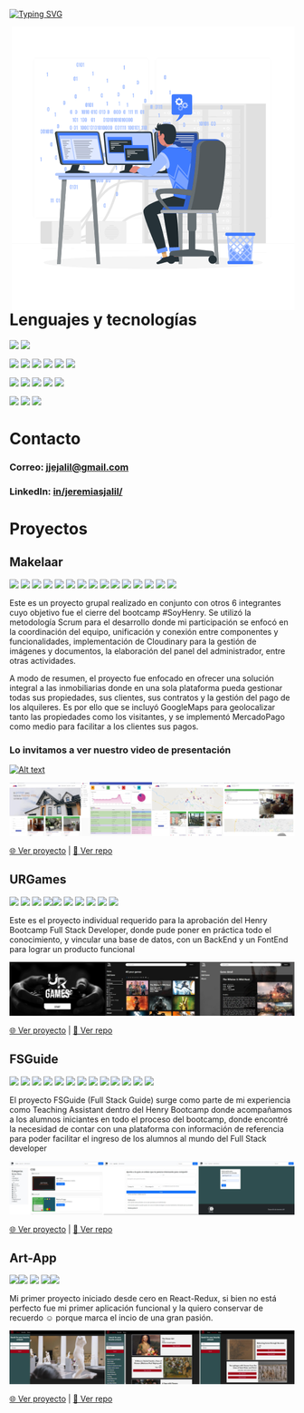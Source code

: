 [![Typing SVG](https://readme-typing-svg.herokuapp.com?color=2E22F7&vCenter=true&multiline=true&height=100&lines=export+function+GitProfile()+%7B%7D;render+%3CGitProfile%2F%3E;npm+start)](https://git.io/typing-svg)

<img src="./images/Programmer.gif" align="right" width="500" />

# Lenguajes y tecnologías

<img src="https://img.shields.io/badge/-JavaScript-eed718?style=flat&logo=javascript&logoColor=ffffff"> <img src="http://img.shields.io/badge/-VS%20Code-007ACC?style=flat&logo=visual%20studio%20code&logoColor=white">

<img src = "https://img.shields.io/badge/-HTML5-E34F26?style=flat&logo=html5&logoColor=white"> <img src = "https://img.shields.io/badge/-CSS3-1572B6?style=flat&logo=css3&logoColor=white"> <img src="https://img.shields.io/badge/-React-000000?style=flat&logo=react&logoColor=00c8ff">
<img src="https://img.shields.io/badge/-Redux-764ABC?style=flat&logo=redux&logoColor=white "> <img src="https://img.shields.io/badge/-Bootstrap-563D7C?style=flat&logo=bootstrap&logoColor=white "> <img src="http://img.shields.io/badge/-MaterialUi-00AAF7?style=flat&logo=materialui&logoColor=white">

<img src="https://img.shields.io/badge/-Express.js-787878?style=flat"> <img src="https://img.shields.io/badge/-Node.js-3C873A?style=flat&logo=Node.js&logoColor=white">
<img src="https://img.shields.io/badge/-Firebase-FFA611?style=flat&logo=firebase&logoColor=FFFFFF"> <img src="https://img.shields.io/badge/-PostgreSQL-31648C?style=flat&logo=postgresql&logoColor=FFFFFF"> <img src="https://img.shields.io/badge/-Sequelize-399AF3?style=flat&logo=sequelize&logoColor=FFFFFF">

<img src="http://img.shields.io/badge/-Git-F1502F?style=flat&logo=git&logoColor=FFFFFF"> <img src="http://img.shields.io/badge/-Github-000000?style=flat&logo=github&logoColor=FFFFFF"> <img src="http://img.shields.io/badge/-Heroku-430098?style=flat&logo=heroku&logoColor=white">

# Contacto
### Correo: <a href="mailto:jjejalil@gmail.com">jjejalil@gmail.com </a>
### LinkedIn: <a href="https://www.linkedin.com/in/jeremiasjalil/" target="_blank">in/jeremiasjalil/ </a>

# Proyectos
 
## Makelaar
<img src = "https://img.shields.io/badge/-HTML5-E34F26?style=flat&logo=html5&logoColor=white"> <img src = "https://img.shields.io/badge/-CSS3-1572B6?style=flat&logo=css3&logoColor=white"> <img src="https://img.shields.io/badge/-React-000000?style=flat&logo=react&logoColor=00c8ff">
<img src="https://img.shields.io/badge/-Redux-764ABC?style=flat&logo=redux&logoColor=white "> <img src="https://img.shields.io/badge/-Express.js-787878?style=flat"> <img src="https://img.shields.io/badge/-Node.js-3C873A?style=flat&logo=Node.js&logoColor=white"> <img src="https://img.shields.io/badge/-PostgreSQL-31648C?style=flat&logo=postgresql&logoColor=FFFFFF"> <img src="https://img.shields.io/badge/-Sequelize-399AF3?style=flat&logo=sequelize&logoColor=FFFFFF"> <img src="http://img.shields.io/badge/-Github-000000?style=flat&logo=github&logoColor=FFFFFF"> <img src="http://img.shields.io/badge/-Heroku-430098?style=flat&logo=heroku&logoColor=white"> <img src="http://img.shields.io/badge/-Nodemailer-21AF6F?style=flat&logo=nodemailer&logoColor=white"> <img src="http://img.shields.io/badge/-MercadoPago-00AAE8?style=flat&logo=mercadopago&logoColor=white"> <img src="http://img.shields.io/badge/-GooglePlaces-4AAA4D?style=flat&logo=googleplaces&logoColor=white"> <img src="http://img.shields.io/badge/-Cloudinary-ECAC1A?style=flat&logo=cloudinary&logoColor=white"> <img src="http://img.shields.io/badge/-MaterialUi-00AAF7?style=flat&logo=materialui&logoColor=white">

<p>Este es un proyecto grupal realizado en conjunto con otros 6 integrantes cuyo objetivo fue el cierre del bootcamp #SoyHenry. Se utilizó la metodología Scrum para el desarrollo donde mi participación se enfocó en la coordinación del equipo, unificación y conexión entre componentes y funcionalidades, implementación de Cloudinary para la gestión de imágenes y documentos, la elaboración del panel del administrador, entre otras actividades.<p>

<p>A modo de resumen, el proyecto fue enfocado en ofrecer una solución integral a las inmobiliarias donde en una sola plataforma pueda gestionar todas sus propiedades, sus clientes, sus contratos y la gestión del pago de los alquileres. Es por ello que se incluyó GoogleMaps para geolocalizar tanto las propiedades como los visitantes, y se implementó MercadoPago como medio para facilitar a los clientes sus pagos. <p>

### Lo invitamos a ver nuestro video de presentación

[![Alt text](https://img.youtube.com/vi/ymsuwoBvcvI/0.jpg)](https://youtu.be/ymsuwoBvcvI)

<img src="./images/makelaarCapt.jpg"  />

<a href="https://makelaar.vercel.app/" target="_blank">🌐 Ver proyecto</a> | <a href="https://github.com/Simon834/Makelaar" target="_blank"> 📂 Ver repo</a>

## URGames
<img src = "https://img.shields.io/badge/-HTML5-E34F26?style=flat&logo=html5&logoColor=white"> <img src = "https://img.shields.io/badge/-CSS3-1572B6?style=flat&logo=css3&logoColor=white"> <img src="https://img.shields.io/badge/-React-000000?style=flat&logo=react&logoColor=00c8ff">
<img src="https://img.shields.io/badge/-Redux-764ABC?style=flat&logo=redux&logoColor=white "><img src="https://img.shields.io/badge/-Express.js-787878?style=flat"> <img src="https://img.shields.io/badge/-Node.js-3C873A?style=flat&logo=Node.js&logoColor=white"> <img src="https://img.shields.io/badge/-PostgreSQL-31648C?style=flat&logo=postgresql&logoColor=FFFFFF"> <img src="https://img.shields.io/badge/-Sequelize-399AF3?style=flat&logo=sequelize&logoColor=FFFFFF"> <img src="http://img.shields.io/badge/-Github-000000?style=flat&logo=github&logoColor=FFFFFF"> <img src="http://img.shields.io/badge/-Heroku-430098?style=flat&logo=heroku&logoColor=white">

<p>Este es el proyecto individual requerido para la aprobación del Henry Bootcamp Full Stack Developer, donde pude poner en práctica todo el conocimiento, y vincular una base de datos, con un BackEnd y un FontEnd para lograr un producto funcional</p>

<img src="./images/urGamesCapt.jpg"  />

<a href="https://jeremias-jalil.github.io/ur-games/" target="_blank">🌐 Ver proyecto</a> | <a href="https://github.com/jeremias-jalil/ur-games" target="_blank"> 📂 Ver repo</a>

## FSGuide
<img src = "https://img.shields.io/badge/-HTML5-E34F26?style=flat&logo=html5&logoColor=white"> <img src = "https://img.shields.io/badge/-CSS3-1572B6?style=flat&logo=css3&logoColor=white"> <img src="https://img.shields.io/badge/-React-000000?style=flat&logo=react&logoColor=00c8ff">
<img src="https://img.shields.io/badge/-Redux-764ABC?style=flat&logo=redux&logoColor=white "> <img src="https://img.shields.io/badge/-Bootstrap-563D7C?style=flat&logo=bootstrap&logoColor=white "> <img src="https://img.shields.io/badge/-Express.js-787878?style=flat"> <img src="https://img.shields.io/badge/-Node.js-3C873A?style=flat&logo=Node.js&logoColor=white"> <img src="https://img.shields.io/badge/-PostgreSQL-31648C?style=flat&logo=postgresql&logoColor=FFFFFF"> <img src="https://img.shields.io/badge/-Sequelize-399AF3?style=flat&logo=sequelize&logoColor=FFFFFF"> <img src="http://img.shields.io/badge/-Git-F1502F?style=flat&logo=git&logoColor=FFFFFF"> <img src="http://img.shields.io/badge/-Github-000000?style=flat&logo=github&logoColor=FFFFFF"> <img src="http://img.shields.io/badge/-Heroku-430098?style=flat&logo=heroku&logoColor=white"> <img src="http://img.shields.io/badge/-Nodemailer-21AF6F?style=flat&logo=nodemailer&logoColor=white">

<p>El proyecto FSGuide (Full Stack Guide) surge como parte de mi experiencia como Teaching Assistant dentro del Henry Bootcamp donde acompañamos a los alumnos iniciantes en todo el proceso del bootcamp, donde encontré la necesidad de contar con una plataforma con información de referencia para poder facilitar el ingreso de los alumnos al mundo del Full Stack developer</p>

<img src="./images/fsGuideCapt.jpg"  />

<a href="http://fsguide.click/" target="_blank">🌐 Ver proyecto</a> | <a href="https://github.com/jeremias-jalil/fs-guide" target="_blank"> 📂 Ver repo</a>

## Art-App
<img src = "https://img.shields.io/badge/-HTML5-E34F26?style=flat&logo=html5&logoColor=white"><img src = "https://img.shields.io/badge/-CSS3-1572B6?style=flat&logo=css3&logoColor=white"> <img src="https://img.shields.io/badge/-React-000000?style=flat&logo=react&logoColor=00c8ff">
<img src="https://img.shields.io/badge/-Redux-764ABC?style=flat&logo=redux&logoColor=white "><img src="http://img.shields.io/badge/-Github-000000?style=flat&logo=github&logoColor=FFFFFF">

<p>Mi primer proyecto iniciado desde cero en React-Redux, si bien no está perfecto fue mi primer aplicación funcional y la quiero conservar de recuerdo ☺️ porque  marca el incio de una gran pasión.</p>

<img src="./images/artAppCapt.jpg"  />

<a href="https://jeremias-jalil.github.io/react-art-proyect/" target="_blank">🌐 Ver proyecto</a> | <a href="https://github.com/jeremias-jalil/react-art-proyect" target="_blank"> 📂 Ver repo</a>

<br/>



<!--
**jeremias-jalil/jeremias-jalil** is a ✨ _special_ ✨ repository because its `README.md` (this file) appears on your GitHub profile.

Here are some ideas to get you started:

- 🔭 I’m currently working on ...
- 🌱 I’m currently learning ...
- 👯 I’m looking to collaborate on ...
- 🤔 I’m looking for help with ...
- 💬 Ask me about ...
- 📫 How to reach me: ...
- 😄 Pronouns: ...
- ⚡ Fun fact: ...
-->


